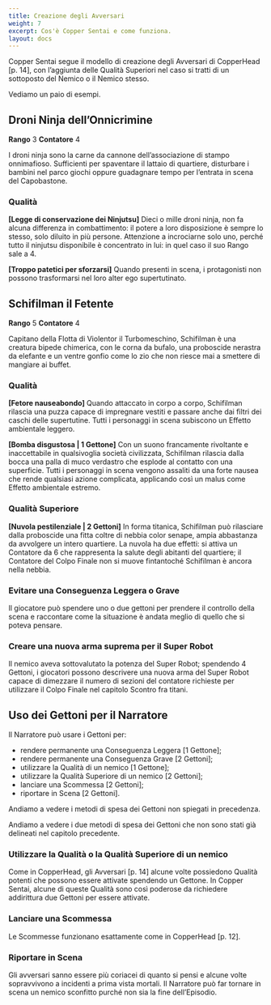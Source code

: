 ```yaml
---
title: Creazione degli Avversari
weight: 7
excerpt: Cos'è Copper Sentai e come funziona.
layout: docs
---
```

Copper Sentai segue il modello di creazione degli Avversari di CopperHead [p. 14], con l’aggiunta delle Qualità Superiori nel caso si tratti di un sottoposto del Nemico o il Nemico stesso.

Vediamo un paio di esempi.

## Droni Ninja dell’Onnicrimine
<b>Rango</b> 3
<b>Contatore</b> 4

I droni ninja sono la carne da cannone dell’associazione di stampo onnimafioso. Sufficienti per spaventare il lattaio di quartiere, disturbare i bambini nel parco giochi oppure guadagnare tempo per l’entrata in scena del Capobastone. 

### Qualità
<b>[Legge di conservazione dei Ninjutsu]</b> Dieci o mille droni ninja, non fa alcuna differenza in combattimento: il potere a loro disposizione è sempre lo stesso, solo diluito in più persone. Attenzione a incrociarne solo uno, perché tutto il ninjutsu disponibile è concentrato in lui: in quel caso il suo Rango sale a 4.

<b>[Troppo patetici per sforzarsi]</b> Quando presenti in scena, i protagonisti non possono trasformarsi nel loro alter ego supertutinato.


## Schifilman il Fetente
<b>Rango</b> 5
<b>Contatore</b> 4
 
Capitano della Flotta di Violentor il Turbomeschino, Schifilman è una creatura bipede chimerica, con le corna da bufalo, una proboscide nerastra da elefante e un ventre gonfio come lo zio che non riesce mai a smettere di mangiare ai buffet. 
 
### Qualità
<b>[Fetore nauseabondo]</b> Quando attaccato in corpo a corpo, Schifilman rilascia una puzza capace di impregnare vestiti e passare anche dai filtri dei caschi delle supertutine. Tutti i personaggi in scena subiscono un Effetto ambientale leggero.

<b>[Bomba disgustosa | 1 Gettone]</b> Con un suono francamente rivoltante e inaccettabile in qualsivoglia società civilizzata, Schifilman rilascia dalla bocca una palla di muco verdastro che esplode al contatto con una superficie. Tutti i personaggi in scena vengono assaliti da una forte nausea che rende qualsiasi azione complicata, applicando così un malus come Effetto ambientale estremo.

### Qualità Superiore
<b>[Nuvola pestilenziale | 2 Gettoni]</b> In forma titanica, Schifilman può rilasciare dalla proboscide una fitta coltre di nebbia color senape, ampia abbastanza da avvolgere un intero quartiere. La nuvola ha due effetti: si attiva un Contatore da 6 che rappresenta la salute degli abitanti del quartiere; il Contatore del Colpo Finale non si muove fintantoché Schifilman è ancora nella nebbia.



### Evitare una Conseguenza Leggera o Grave
Il giocatore può spendere uno o due gettoni per prendere il controllo della scena e raccontare come la situazione è andata meglio di quello che si poteva pensare.

### Creare una nuova arma suprema per il Super Robot
Il nemico aveva sottovalutato la potenza del Super Robot; spendendo 4 Gettoni, i giocatori possono descrivere una nuova arma del Super Robot capace di dimezzare il numero di sezioni del contatore richieste per utilizzare il Colpo Finale nel capitolo Scontro fra titani.

## Uso dei Gettoni per il Narratore

Il Narratore può usare i Gettoni per:

- rendere permanente una Conseguenza Leggera [1 Gettone];
- rendere permanente una Conseguenza Grave [2 Gettoni];
- utilizzare la Qualità di un nemico [1 Gettone];
- utilizzare la Qualità Superiore di un nemico [2 Gettoni];
- lanciare una Scommessa [2 Gettoni];
- riportare in Scena [2 Gettoni].

Andiamo a vedere i metodi di spesa dei Gettoni non spiegati in precedenza.

Andiamo a vedere i due metodi di spesa dei Gettoni che non sono stati già delineati nel capitolo precedente.

### Utilizzare la Qualità o la Qualità Superiore di un nemico
Come in CopperHead, gli Avversari [p. 14] alcune volte possiedono Qualità potenti che possono essere attivate spendendo un Gettone. In Copper Sentai, alcune di queste Qualità sono così poderose da richiedere addirittura due Gettoni per essere attivate.

### Lanciare una Scommessa
Le Scommesse funzionano esattamente come in CopperHead [p. 12].

### Riportare in Scena
Gli avversari sanno essere più coriacei di quanto si pensi e alcune volte sopravvivono a incidenti a prima vista mortali. Il Narratore può far tornare in scena un nemico sconfitto purché non sia la fine dell’Episodio.